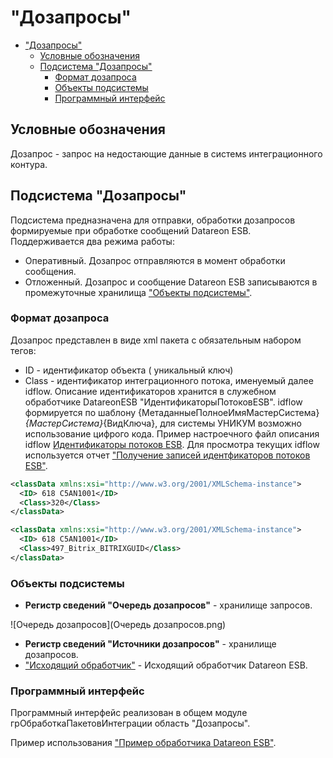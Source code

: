 # "Дозапросы"

- ["Дозапросы"](#дозапросы)
  - [Условные обозначения](#условные-обозначения)
  - [Подсистема "Дозапросы"](#подсистема-дозапросы)
    - [Формат дозапроса](#формат-дозапроса)
    - [Объекты подсистемы](#объекты-подсистемы)
    - [Программный интерфейс](#программный-интерфейс)

## Условные обозначения

Дозапрос - запрос на недостающие данные в системs интеграционного контура.

## Подсистема "Дозапросы"

Подсистема предназначена для отправки, обработки дозапросов формируемые при обработке сообщений Datareon ESB.
Поддерживается два режима работы:

- Оперативный. Дозапрос отправляются в момент обработки сообщения.
- Отложенный. Дозапрос и сообщение Datareon ESB записываются в промежуточные хранилища ["Объекты подсистемы"](#объекты-подсистемы).

### Формат дозапроса

Дозапрос представлен в виде xml пакета с обязательным набором тегов:

- ID - идентификатор объекта ( уникальный ключ)
- Class - идентификатор интеграционного потока, именуемый далее idflow. Описание идентификаторов хранится в служебном обработчике DatareonESB "ИдентификаторыПотоковESB".
idflow формируется по шаблону {МетаданныеПолноеИмяМастерСистема}_{МастерСистема}_{ВидКлюча}, для системы УНИКУМ возможно использование цифрого кода. Пример настроечного файл описания idflow [Идентификаторы потоков ESB](ИдентификаторыПотоковESB.bsl).
Для просмотра текущих idflow используется отчет  ["Получение записей идентфикаторов потоков ESB"](ПолучитьЗаписиИдентфикаторыПотоковESB.epf).

```xml
<classData xmlns:xsi="http://www.w3.org/2001/XMLSchema-instance">
  <ID> 618 C5AN1001</ID>
  <Class>320</Class>
</classData>

<classData xmlns:xsi="http://www.w3.org/2001/XMLSchema-instance">
  <ID> 618 C5AN1001</ID>
  <Class>497_Bitrix_BITRIXGUID</Class>
</classData>
```

### Объекты подсистемы

- **Регистр сведений "Очередь дозапросов"** -  хранилище запросов.

![Очередь дозапросов](Очередь дозапросов.png)

- **Регистр сведений "Источники дозапросов"** - хранилище дозапросов.
- ["Исходящий обработчик"](Request.Out.bsl) - Исходящий обработчик Datareon ESB.

### Программный интерфейс

Программный интерфейс реализован в общем модуле грОбработкаПакетовИнтеграции область "Дозапросы".

Пример использования ["Пример обработчика Datareon ESB"](ПримерВходящегоОбработчика.bsl).
